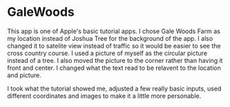 # GaleWoods

This app is one of Apple's basic tutorial apps. I chose Gale Woods Farm as my location instead of Joshua Tree for the background of the app. I also changed it to satelite view instead of traffic so it would be easier to see the cross country course. I used a picture of myself as the circular picture instead of a tree. I also moved the picture to the corner rather than having it front and center. I changed what the text read to be relavent to the location and picture.

I took what the tutorial showed me, adjusted a few really basic inputs, used different coordinates and images to make it a little more personable.

